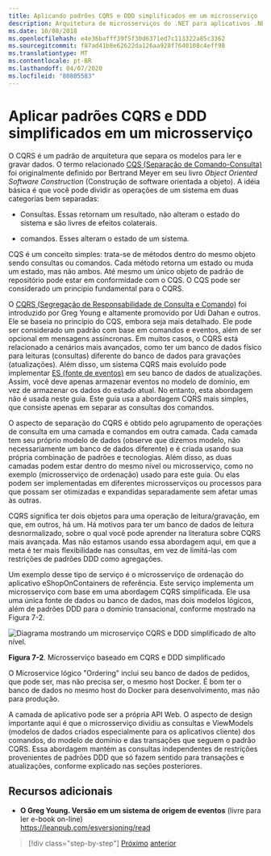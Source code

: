 ```yaml
---
title: Aplicando padrões CQRS e DDD simplificados em um microsserviço
description: Arquitetura de microsserviços do .NET para aplicativos .NET em contêineres | Entender a relação geral entre os padrões CQRS e DDD.
ms.date: 10/08/2018
ms.openlocfilehash: e4e36bafff39f5f30d6371ed7c113322a85c3362
ms.sourcegitcommit: f87ad41b8e62622da126aa928f7640108c4eff98
ms.translationtype: MT
ms.contentlocale: pt-BR
ms.lasthandoff: 04/07/2020
ms.locfileid: "80805583"
---
```

# <a name="apply-simplified-cqrs-and-ddd-patterns-in-a-microservice"></a>Aplicar padrões CQRS e DDD simplificados em um microsserviço

O CQRS é um padrão de arquitetura que separa os modelos para ler e gravar dados. O termo relacionado [CQS (Separação de Comando-Consulta)](https://martinfowler.com/bliki/CommandQuerySeparation.html) foi originalmente definido por Bertrand Meyer em seu livro *Object Oriented Software Construction* (Construção de software orientada a objeto). A idéia básica é que você pode dividir as operações de um sistema em duas categorias bem separadas:

- Consultas. Essas retornam um resultado, não alteram o estado do sistema e são livres de efeitos colaterais.

- comandos. Esses alteram o estado de um sistema.

CQS é um conceito simples: trata-se de métodos dentro do mesmo objeto sendo consultas ou comandos. Cada método retorna um estado ou muda um estado, mas não ambos. Até mesmo um único objeto de padrão de repositório pode estar em conformidade com o CQS. O CQS pode ser considerado um princípio fundamental para o CQRS.

O [CQRS (Segregação de Responsabilidade de Consulta e Comando)](https://martinfowler.com/bliki/CQRS.html) foi introduzido por Greg Young e altamente promovido por Udi Dahan e outros. Ele se baseia no princípio do CQS, embora seja mais detalhado. Ele pode ser considerado um padrão com base em comandos e eventos, além de ser opcional em mensagens assíncronas. Em muitos casos, o CQRS está relacionado a cenários mais avançados, como ter um banco de dados físico para leituras (consultas) diferente do banco de dados para gravações (atualizações). Além disso, um sistema CQRS mais evoluído pode implementar [ES (fonte de eventos)](https://martinfowler.com/eaaDev/EventSourcing.html) em seu banco de dados de atualizações. Assim, você deve apenas armazenar eventos no modelo de domínio, em vez de armazenar os dados do estado atual. No entanto, esta abordagem não é usada neste guia. Este guia usa a abordagem CQRS mais simples, que consiste apenas em separar as consultas dos comandos.

O aspecto de separação do CQRS é obtido pelo agrupamento de operações de consulta em uma camada e comandos em outra camada. Cada camada tem seu próprio modelo de dados (observe que dizemos modelo, não necessariamente um banco de dados diferente) e é criada usando sua própria combinação de padrões e tecnologias. Além disso, as duas camadas podem estar dentro do mesmo nível ou microsserviço, como no exemplo (microsserviço de ordenação) usado para este guia. Ou elas podem ser implementadas em diferentes microsserviços ou processos para que possam ser otimizadas e expandidas separadamente sem afetar umas às outras.

CQRS significa ter dois objetos para uma operação de leitura/gravação, em que, em outros, há um. Há motivos para ter um banco de dados de leitura desnormalizado, sobre o qual você pode aprender na literatura sobre CQRS mais avançada. Mas não estamos usando essa abordagem aqui, em que a meta é ter mais flexibilidade nas consultas, em vez de limitá-las com restrições de padrões DDD como agregações.

Um exemplo desse tipo de serviço é o microsserviço de ordenação do aplicativo eShopOnContainers de referência. Este serviço implementa um microsserviço com base em uma abordagem CQRS simplificada. Ele usa uma única fonte de dados ou banco de dados, mas dois modelos lógicos, além de padrões DDD para o domínio transacional, conforme mostrado na Figura 7-2.

![Diagrama mostrando um microserviço CQRS e DDD simplificado de alto nível.](./media/apply-simplified-microservice-cqrs-ddd-patterns/simplified-cqrs-ddd-microservice.png)

**Figura 7-2**. Microsserviço baseado em CQRS e DDD simplificado

O Microservice lógico "Ordering" inclui seu banco de dados de pedidos, que pode ser, mas não precisa ser, o mesmo host Docker. É bom ter o banco de dados no mesmo host do Docker para desenvolvimento, mas não para produção.

A camada de aplicativo pode ser a própria API Web. O aspecto de design importante aqui é que o microsserviço dividiu as consultas e ViewModels (modelos de dados criados especialmente para os aplicativos cliente) dos comandos, do modelo de domínio e das transações que seguem o padrão CQRS. Essa abordagem mantém as consultas independentes de restrições provenientes de padrões DDD que só fazem sentido para transações e atualizações, conforme explicado nas seções posteriores.

## <a name="additional-resources"></a>Recursos adicionais

- **O Greg Young. Versão em um sistema de origem de eventos** (livre para ler e-book on-line) \
   <https://leanpub.com/esversioning/read>

>[!div class="step-by-step"]
>[Próximo](index.md)
>[anterior](eshoponcontainers-cqrs-ddd-microservice.md)
